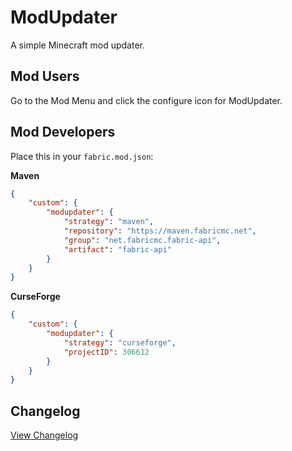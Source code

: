 # ModUpdater
A simple Minecraft mod updater.

## Mod Users
Go to the Mod Menu and click the configure icon for ModUpdater.

## Mod Developers
Place this in your ``fabric.mod.json``:

**Maven**
```json
{
    "custom": {
        "modupdater": {
            "strategy": "maven",
            "repository": "https://maven.fabricmc.net",
            "group": "net.fabricmc.fabric-api",
            "artifact": "fabric-api"
        }
    }
}
```

**CurseForge**
```json
{
    "custom": {
        "modupdater": {
            "strategy": "curseforge",
            "projectID": 306612
        }
    }
}
```

## Changelog
[View Changelog](CHANGELOG.md)
